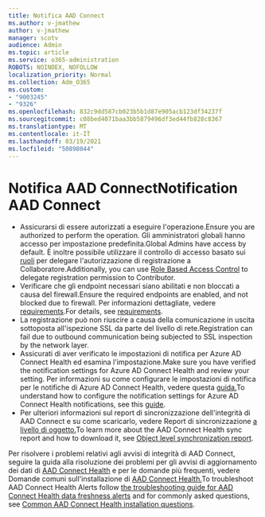 ```yaml
---
title: Notifica AAD Connect
ms.author: v-jmathew
author: v-jmathew
manager: scotv
audience: Admin
ms.topic: article
ms.service: o365-administration
ROBOTS: NOINDEX, NOFOLLOW
localization_priority: Normal
ms.collection: Adm_O365
ms.custom:
- "9003245"
- "9326"
ms.openlocfilehash: 832c9dd587cb023b5b1d87e905acb123df34237f
ms.sourcegitcommit: c08bed4071baa3bb5879496df3ed44fb828c8367
ms.translationtype: MT
ms.contentlocale: it-IT
ms.lasthandoff: 03/19/2021
ms.locfileid: "50898044"
---
```

# <a name="notification-aad-connect"></a><span data-ttu-id="b3e9f-102">Notifica AAD Connect</span><span class="sxs-lookup"><span data-stu-id="b3e9f-102">Notification AAD Connect</span></span>

- <span data-ttu-id="b3e9f-103">Assicurarsi di essere autorizzati a eseguire l'operazione.</span><span class="sxs-lookup"><span data-stu-id="b3e9f-103">Ensure you are authorized to perform the operation.</span></span> <span data-ttu-id="b3e9f-104">Gli amministratori globali hanno accesso per impostazione predefinita.</span><span class="sxs-lookup"><span data-stu-id="b3e9f-104">Global Admins have access by default.</span></span> <span data-ttu-id="b3e9f-105">È inoltre possibile utilizzare il controllo di accesso basato sui [ruoli](https://docs.microsoft.com/azure/active-directory/connect-health/active-directory-aadconnect-health-operations) per delegare l'autorizzazione di registrazione a Collaboratore.</span><span class="sxs-lookup"><span data-stu-id="b3e9f-105">Additionally, you can use [Role Based Access Control](https://docs.microsoft.com/azure/active-directory/connect-health/active-directory-aadconnect-health-operations) to delegate registration permission to Contributor.</span></span>
- <span data-ttu-id="b3e9f-106">Verificare che gli endpoint necessari siano abilitati e non bloccati a causa del firewall.</span><span class="sxs-lookup"><span data-stu-id="b3e9f-106">Ensure the required endpoints are enabled, and not blocked due to firewall.</span></span> <span data-ttu-id="b3e9f-107">Per informazioni dettagliate, vedere [requirements](https://docs.microsoft.com/azure/active-directory/hybrid/how-to-connect-health-agent-install).</span><span class="sxs-lookup"><span data-stu-id="b3e9f-107">For details, see [requirements](https://docs.microsoft.com/azure/active-directory/hybrid/how-to-connect-health-agent-install).</span></span>
- <span data-ttu-id="b3e9f-108">La registrazione può non riuscire a causa della comunicazione in uscita sottoposta all'ispezione SSL da parte del livello di rete.</span><span class="sxs-lookup"><span data-stu-id="b3e9f-108">Registration can fail due to outbound communication being subjected to SSL inspection by the network layer.</span></span>
- <span data-ttu-id="b3e9f-109">Assicurati di aver verificato le impostazioni di notifica per Azure AD Connect Health ed esamina l'impostazione.</span><span class="sxs-lookup"><span data-stu-id="b3e9f-109">Make sure you have verified the notification settings for Azure AD Connect Health and review your setting.</span></span> <span data-ttu-id="b3e9f-110">Per informazioni su come configurare le impostazioni di notifica per le notifiche di Azure AD Connect Health, vedere questa [guida.](https://docs.microsoft.com/azure/active-directory/hybrid/how-to-connect-health-operations)</span><span class="sxs-lookup"><span data-stu-id="b3e9f-110">To understand how to configure the notification settings for Azure AD Connect Health notifications, see this [guide](https://docs.microsoft.com/azure/active-directory/hybrid/how-to-connect-health-operations).</span></span>
- <span data-ttu-id="b3e9f-111">Per ulteriori informazioni sul report di sincronizzazione dell'integrità di AAD Connect e su come scaricarlo, vedere Report di sincronizzazione [a livello di oggetto.](https://docs.microsoft.com/azure/active-directory/hybrid/how-to-connect-health-sync)</span><span class="sxs-lookup"><span data-stu-id="b3e9f-111">To learn more about the AAD Connect Health sync report and how to download it, see [Object level synchronization report](https://docs.microsoft.com/azure/active-directory/hybrid/how-to-connect-health-sync).</span></span>

<span data-ttu-id="b3e9f-112">Per risolvere i problemi relativi agli avvisi di integrità di AAD Connect, seguire la guida alla risoluzione dei problemi per gli avvisi di aggiornamento dei dati di [AAD Connect Health](https://docs.microsoft.com/azure/active-directory/hybrid/how-to-connect-health-data-freshness) e per le domande più frequenti, vedere Domande comuni sull'installazione di [AAD Connect Health.](https://docs.microsoft.com/azure/active-directory/hybrid/reference-connect-health-faq)</span><span class="sxs-lookup"><span data-stu-id="b3e9f-112">To troubleshoot AAD Connect Health Alerts follow [the troubleshooting guide for AAD Connect Health data freshness alerts](https://docs.microsoft.com/azure/active-directory/hybrid/how-to-connect-health-data-freshness) and for commonly asked questions, see [Common AAD Connect Health installation questions](https://docs.microsoft.com/azure/active-directory/hybrid/reference-connect-health-faq).</span></span>
